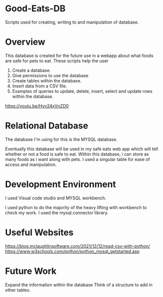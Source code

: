 # Good-Eats-DB
Scripts used for creating, writing to and manipulation of database.

# Overview

This database is created for the future use in a webapp about what foods are safe for pets to eat. These scripts help the user 
1. Create a database.
2. Give permissions to use the database
3. Create tables within the database.
4. Insert data from a CSV file. 
5. Examples of queries to update, delete, insert, select and update rows within the database.

https://youtu.be/Hyv24xVnZD0

# Relational Database

The database I'm using for this is the MYSQL database.

Eventually this database will be used in my safe eats web app which will tell whether or not a food is safe to eat. Within this database, i can store as many foods as i want along with pets. I used a singular table for ease of access and manipulation.

# Development Environment

I used Visual code studio and MYSQL workbench.

I used python to do the majority of the heavy lifting with workbench to check my work. I used the mysql.connector library.

# Useful Websites

https://blog.mclaughlinsoftware.com/2021/12/12/read-csv-with-python/
https://www.w3schools.com/python/python_mysql_getstarted.asp

# Future Work

Expand the information within the database
Think of a structure to add in other tables.
